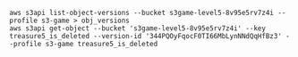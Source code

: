     aws s3api list-object-versions --bucket s3game-level5-8v95e5rv7z4i --profile s3-game > obj_versions
    aws s3api get-object --bucket 's3game-level5-8v95e5rv7z4i' --key treasure5_is_deleted --version-id '344PQOyFqocF0TI66MbLynNNdQqHfBz3' --profile s3-game treasure5_is_deleted